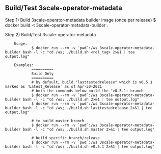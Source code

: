 Build/Test 3scale-operator-metadata
-----------------------------------

Step 1) Build 3scale-operator-metadata builder image (once per release)
        $ docker build -t 3scale-operator-metadata-builder .

Step 2) Build/Test 3scale-operator-metadata

        Usage:
                $ docker run --rm -v `pwd`:/ws 3scale-operator-metadata-builder bash -l -c "cd /ws; ./build.sh <rel_tag> 2>&1 | tee output.log"

        Examples:
                ==========
                Build Only
                ==========
                # by default, build "lasttestedrelease" which is v0.5.1 marked as 'Latest_Release' as of Apr-30-2021
                # both the commands below build the "v0.5.1: branch
                $ docker run --rm -v `pwd`:/ws 3scale-operator-metadata-builder bash -l -c "cd /ws; ./build.sh 2>&1 | tee output.log"
                $ docker run --rm -v `pwd`:/ws 3scale-operator-metadata-builder bash -l -c "cd /ws; ./build.sh lasttestedrelease 2>&1 | tee output.log"

                # to build master branch
                $ docker run --rm -v `pwd`:/ws 3scale-operator-metadata-builder bash -l -c "cd /ws; ./build.sh master 2>&1 | tee output.log"

                # build specific branch/release
                $ docker run --rm -v `pwd`:/ws 3scale-operator-metadata-builder bash -l -c "cd /ws; ./build.sh v0.5.1 2>&1 | tee output.log"

